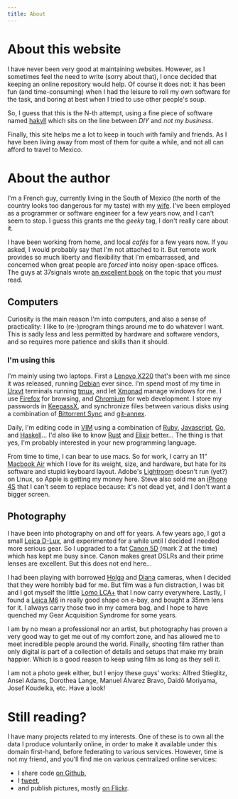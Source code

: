 ```yaml
---
title: About
---
```


# About this website

I have never been very good at maintaining websites.  However, as I sometimes
feel the need to write (sorry about that), I once decided that keeping an
online repository would help.  Of course it does not: it has been fun (and
time-consuming) when I had the leisure to roll my own software for the task,
and boring at best when I tried to use other people's soup.

So, I guess that this is the N-th attempt, using a fine piece of software named
[hakyll][hakyll] which sits on the line between *DIY* and *not my business*.

Finally, this site helps me a lot to keep in touch with family and friends. As
I have been living away from most of them for quite a while, and not all can
afford to travel to Mexico.

# About the author

I'm a French guy, currently living in the South of Mexico (the north of the
country looks too dangerous for my taste) with my [wife][karina].  I've been
employed as a programmer or software engineer for a few years now, and I can't
seem to stop.  I guess this grants me the *geeky* tag, I don't really care
about it.

I have been working from home, and local *cafés* for a few years now.  If you
asked, I would probably say that I'm not attached to it. But remote work
provides so much liberty and flexibility that I'm embarrassed, and concerned
when great people are *forced* into noisy open-space offices.  The guys at
37signals wrote [an excellent book][remote] on the topic that you *must* read.

[remote]: http://37signals.com/remote/

## Computers

Curiosity is the main reason I'm into computers, and also a sense of
practicality: I like to (re-)program things around me to do whatever I want.
This is sadly less and less permitted by hardware and software vendors, and so
requires more patience and skills than it should.

### I'm using this

I'm mainly using two laptops. First a [Lenovo X220][x220] that's been with me
since it was released, running [Debian][debian] ever since. I'm spend most of
my time in [Urxvt][urxvt] terminals running [tmux][tmux], and let
[Xmonad][xmonad] manage windows for me.  I use [Firefox][firefox] for browsing,
and [Chromium][chromium] for web development. I store my passwords in
[KeepassX][keepass], and synchronize files between various disks using
a combination of [Bittorrent Sync][btsync] and [git-annex][gitannex].

Daily, I'm editing code in [VIM][vim] using a combination of [Ruby][ruby],
[Javascript][node], [Go][golang], and [Haskell][haskell]... I'd also like to
know [Rust][rust] and [Elixir][elixir] better... The thing is that yes, I'm
probably interested in your new programming language.

From time to time, I can bear to use macs. So for work, I carry an 11" [Macbook
Air][mba] which I love for its weight, size, and hardware, but hate for its
software and stupid keyboard layout. Adobe's [Lightroom][lightroom] doesn't run
(yet?) on Linux, so Apple is getting my money here. Steve also sold me an
[iPhone 4S][iphone_4s] that I can't seem to replace because: it's not dead yet,
and I don't want a bigger screen.

[lightroom]: https://www.adobe.com/products/photoshoplightroom/
[x220]: http://www.thinkwiki.org/wiki/Category:X220
[keepass]: http://www.keepassx.org/
[btsync]: http://www.bittorrent.com/sync
[gitannex]: http://git-annex.branchable.com/
[iphone_4s]: https://en.wikipedia.org/wiki/IPhone_4S
[tmux]: http://tmux.sourceforge.net/
[debian]: http://debian.org/
[urxvt]: http://software.schmorp.de/pkg/rxvt-unicode
[xmonad]: http://xmonad.org/
[firefox]: https://www.mozilla.org/firefox
[chromium]: http://www.chromium.org/
[mba]: http://www.apple.com/macbook-air/
[VIM]: http://vim.org/
[ruby]: http://ruby-lang.org/
[node]: http://nodejs.org/
[golang]: http://golang.org/
[haskell]: http://haskell.org/
[rust]: http://rust-lang.org/
[elixir]: http://elixir-lang.org/

## Photography

I have been into photography on and off for years. A few years ago, I got a
small [Leica D-Lux][dlux], and experimented for a while until I decided I
needed more serious gear. So I upgraded to a fat [Canon 5D][5d] (mark 2 at the
time) which has kept me busy since. Canon makes great DSLRs and their prime
lenses are excellent.  But this does not end here...

I had been playing with borrowed [Holga][holga] and [Diana][diana] cameras,
when I decided that they were horribly bad for me. But film was a fun
distraction, I was bit and I got myself the little [Lomo LCA+][lomo] that I now
carry everywhere. Lastly, I found a [Leica M6][m6] in really good shape on
e-bay, and bought a 35mm lens for it.  I always carry those two in my camera
bag, and I hope to have quenched my Gear Acquisition Syndrome for some years.

I am by no mean a professional nor an artist, but photography has proven a very
good way to get me out of my comfort zone, and has allowed me to meet
incredible people around the world.  Finally, shooting film rather than only
digital is part of a collection of details and setups that make my brain
happier.  Which is a good reason to keep using film as long as they sell it.

I am not a photo geek either, but I enjoy these guys' works: Alfred Stieglitz,
Ansel Adams, Dorothea Lange, Manuel Álvarez Bravo, Daidō Moriyama, Josef
Koudelka, etc. Have a look!

[dlux]: https://en.wikipedia.org/wiki/Panasonic_Lumix_DMC-LX3#Leica_D-Lux_4
[5d]: https://en.wikipedia.org/wiki/Canon_EOS_5D_Mark_II
[holga]: http://microsites.lomography.com/holga/
[diana]: http://microsites.lomography.com/diana/
[lomo]: http://microsites.lomography.com/lca+/
[m6]: http://camerapedia.wikia.com/wiki/Leica_M6

# Still reading?

I have many projects related to my interests. One of these is to own all the
data I produce voluntarily online, in order to make it available under this
domain first-hand, before federating to various services. However, time is not
my friend, and you'll find me on various centralized online services:

 * I share code [on Github][github],
 * I [tweet][twitter],
 * and publish pictures, mostly [on Flickr][flickr].

[twitter]: https://twitter.com/ephoz
[flickr]: https://flickr.com/photos/ephoz
[github]: https://github.com/oz
[hakyll]: http://jaspervdj.be/hakyll/
[karina]: http://karinagdstuff.tumblr.com/
